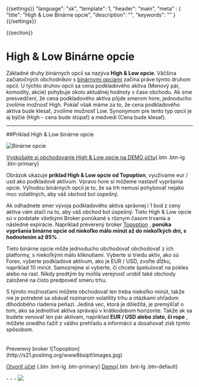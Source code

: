 {{settings}}
  "language": "sk",
  "template": 1,
  "header": "main",
  "meta" : {
    "title": "High & Low Binárne opcie",
    "description": "",
    "keywords": ""
  }
{{/settings}}

<div class="row">
<div class="col-md-9" role="main" markdown="1">

{{section}}
# High & Low Binárne opcie
Základné druhy binárnych opcií sa nazýva **High & Low opcie**. Väčšina začiatočných obchodníkov s [binárnymi opciami](http://www.forexsrovnavac.cz/sk/binarne-opcie/) začína práve týmto druhom opcií. U týchto druhov opcií sa cena podkladového akitva (Menový pár, komodity, akcie) pohybuje okolo aktuálnej hodnoty v čase obchodu. Ak sme presvedčení, že cena podkladového aktíva pôjde smerom hore, jednoducho zvolíme možnosť High. Pokiaľ však máme za to, že cena podkladového aktíva bude klesať, zvolíme možnosť Low. Synonymom pre tento typ opcií je aj býčie (High - cena bude stúpať) a medvedí (Cena bude klesať).
- - -
##Príklad High & Low binárne opcie

![Binárne opcie](http://bopce.cz/wp-content/uploads/2014/06/Topoption.png)

[Vyskúšajte si obchodovanie High & Low opcie na DEMO účtu](http://serv.markets.com/promoRedirect?key=ej0xMzY5NDc4OSZsPTEzNjk0Nzg3JnA9MTAxNjA%3D){.btn .btn-lg .btn-primary}

Obrázok ukazuje **príklad High & Low opcie od Topoption**, využívame eur / usd ako podkladové aktívum. Vpravo hore si môžeme nastaviť vypršania opcie. Výhodou binárnych opcií je to, že sa trh nemusí pohybovať nejako moc volatilných, aby váš obchod bol úspešný.

Ak odhadnete smer vývoja podkladového aktíva správnej i 1 bod z ceny aktíva vám stačí na to, aby váš obchod bol úspešný. Tieto High & Low opcie sú v podstate všetkými Broker ponúkané s rôznym časom trvania a následné expirácie. Napríklad preverený broker [Topoption](http://www.forexsrovnavac.cz/sk/topoption/) , **ponúka vypršania binárne opcie od niekoľko málo minút až do niekoľkých dní, s hodnotením až 85%** . 

Tieto binárne opcie môže jednoducho obchodovať obchodovať z ich platformy, s niekoľkými málo kliknutiami. Vyberte si triedu aktív, ako sú Forex, vyberte podkladové aktívum, ako je EUR / USD, zvoľte dĺžku, napríklad 10 minút. Samozrejme si vyberte, či chcete špekulovať na pokles alebo na rast.
Nikdy predtým by mohla verejnosť urobiť také obchody založené na čisto predpoveď smeru trhu.

S týmito možnosťami môžete obchodovať len treba niekoľko minút, takže nie je potrebné sa obávať rozmarom volatility trhu a otázkami ohľadom dlhodobého riadenia peňazí. Jediná vec, ktorá je dôležitá, je premýšľať o tom, ako sa jednotlivé aktíva správajú v krátkodobom horizonte. Takže ak sa budete venovať len pár aktívam, napríklad **EUR / USD alebo zlato, či rope** , môžete onedlho ťažiť z vášho prehľadu a informácií a dosahovať zisk týmto spôsobom.


</div>
<div class="col-md-3" markdown="1">
<div class="well" markdown="1" style="margin-top: 2.5em">
Preverený broker
![Topoption](http://s21.postimg.org/www8bsipf/images.jpg)  

[Otvoriť účet](http://blog.forexsrovnavac.cz/sk/topoption "Registrácia") {.btn .bnt-lg .btn-primary} [Demo](http://blog.forexsrovnavac.cz/sk/topoption "Demo účet"){.btn .bnt-lg .btn-default}

</div>
<div class="container-fluid" markdown="1">
<div class="container-fluid" markdown="1">
</div>
- - -

<a href="http://blog.forexsrovnavac.cz/sk/topoption"  target="_blank">
 <img src="http://blog.forexsrovnavac.cz/wp-content/uploads/2014/10/informace.png" width="" height=""/>

</a>
</div>
</div>
</div>
